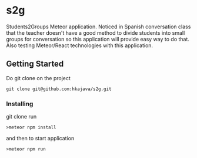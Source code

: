 # s2g
Students2Groups Meteor application. Noticed in Spanish conversation class that the teacher doesn't have a good method to divide students into small groups for conversation so this application will provide easy way to do that. Also testing Meteor/React technologies with this application.

## Getting Started

Do git clone on the project
```
git clone git@github.com:hkajava/s2g.git
```

### Installing

git clone
run
```
>meteor npm install
```
and then to start application
```
>meteor npm run
```
